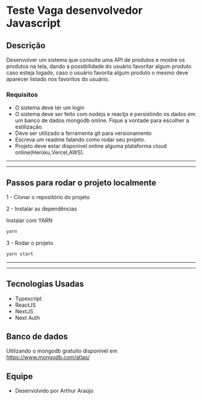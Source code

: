 # Teste Vaga desenvolvedor Javascript

## Descrição

Desenvolver um sistema que consulte uma API de produtos e mostre os produtos na tela,
dando a possibilidade do usuário favoritar algum produto caso esteja logado, caso o usuário favorita
algum produto o mesmo deve aparecer listado nos favoritos do usuário.

### Requisitos

-   O sistema deve ter um login
-   O sistema deve ser feito com nodejs e reactjs e persistindo os dados em um banco de dados
    mongodb online. Fique a vontade para escolher a estilização.
-   Deve ser utilizado a ferramenta git para versionamento
-   Escreva um readme falando como rodar seu projeto.
-   Projeto deve estar disponivel online alguma plataforma cloud online(Heroku,Vercel,AWS).

---

---

## Passos para rodar o projeto localmente

1 - Clonar o repositório do projeto

2 - Instalar as dependências

Instalar com YARN

```sh
yarn
```

3 - Rodar o projeto

```sh
yarn start
```

---

---

## Tecnologias Usadas

-   Typescript
-   ReactJS
-   NextJS
-   Next Auth

## Banco de dados

Utilizando o mongodb gratuito disponível em https://www.mongodb.com/atlas/

## Equipe

-   Desenvolvido por Arthur Araújo
